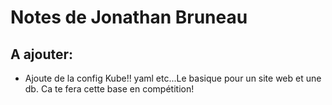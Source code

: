 # Notes de Jonathan Bruneau
## A ajouter:
* Ajoute de la config Kube!! yaml etc...Le basique pour un site web et une db. Ca te fera cette base en compétition!